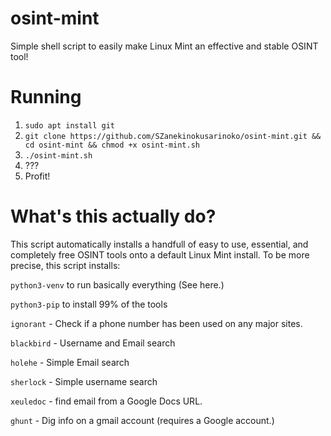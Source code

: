# osint-mint
Simple shell script to easily make Linux Mint an effective and stable OSINT tool!
# Running
1. `sudo apt install git`
2. `git clone https://github.com/SZanekinokusarinoko/osint-mint.git && cd osint-mint && chmod +x osint-mint.sh`
3. `./osint-mint.sh`
4. ???
5. Profit!
# What's this actually do?
This script automatically installs a handfull of easy to use, essential, and completely free OSINT tools onto a default Linux Mint install. To be more precise, this script installs:

`python3-venv` to run basically everything (See here.)

`python3-pip` to install 99% of the tools

`ignorant` - Check if a phone number has been used on any major sites.

`blackbird` - Username and Email search

`holehe` - Simple Email search

`sherlock` - Simple username search

`xeuledoc` - find email from a Google Docs URL.

`ghunt` - Dig info on a gmail account (requires a Google account.)
